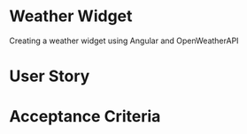 # Weather Widget
Creating a weather widget using Angular and OpenWeatherAPI

# User Story

# Acceptance Criteria



